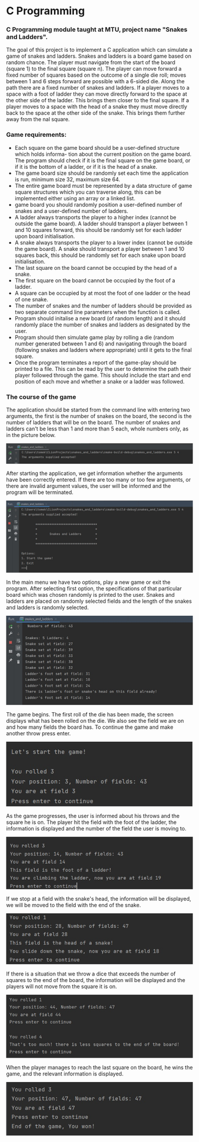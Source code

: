 # C Programming

### C Programming module taught at MTU, project name "Snakes and Ladders".

The goal of this project is to implement a C application which can simulate a game of snakes and
ladders. Snakes and ladders is a board game based on random chance. The player must navigate
from the start of the board (square 1) to the final square (square n). The player can move forward
a fixed number of squares based on the outcome of a single die roll; moves between 1 and 6 steps
forward are possible with a 6-sided die.
Along the path there are a fixed number of snakes and ladders. If a player moves to a space
with a foot of ladder they can move directly forward to the space at the other side of the ladder. This
brings them closer to the final square. If a player moves to a space with the head of a snake they must move
directly back to the space at the other side of the snake. This brings them further away from the
nal square.

### Game requirements: 
* Each square on the game board should be a user-defined structure which holds informa-
  tion about the current position on the game board. The program should check if it is
  the final square on the game board, or if it is the bottom of a ladder, or if it is the head
  of a snake.
* The game board size should be randomly set each time the application is run, minimum
  size 32, maximum size 64.
* The entire game board must be represented by a data structure of game square structures
  which you can traverse along, this can be implemented either using an array or a linked
  list.
* game board you should randomly position a user-defined number of snakes and
  a user-defined number of ladders.
* A ladder always transports the player to a higher index (cannot be outside the game
  board). A ladder should transport a player between 1 and 10 squares forward, this
  should be randomly set for each ladder upon board initialisation.
* A snake always transports the player to a lower index (cannot be outside the game
  board). A snake should transport a player between 1 and 10 squares back, this should
  be randomly set for each snake upon board initialisation.
* The last square on the board cannot be occupied by the head of a snake.
* The first square on the board cannot be occupied by the foot of a ladder.
* A square can be occupied by at most the foot of one ladder or the head of one snake.
* The number of snakes and the number of ladders should be provided as two separate
  command line parameters when the function is called.
* Program should initalise a new board (of random length) and it should randomly
  place the number of snakes and ladders as designated by the user.
* Program should then simulate game play by rolling a die (random number generated
  between 1 and 6) and navigating through the board (following snakes and ladders where
  appropriate) until it gets to the final square.
* Once the program terminates a report of the game-play should be printed to a file. This
  can be read by the user to determine the path their player followed through the game.
  This should include the start and end position of each move and whether a snake or a
  ladder was followed.

### The course of the game

The application should be started from the command line with entering two arguments, the first is the number of snakes on the board, the second is the number of ladders that will be on the board.
The number of snakes and ladders can't be less than 1 and more than 5 each, whole numbers only, as in the picture below.

![](images/arguments.jpg)

After starting the application, we get information whether the arguments have been correctly entered. If there are too many or too few arguments, or there are invalid argument values, the user will be informed and the program will be terminated.


![](images/start.jpg)

In the main menu we have two options, play a new game or exit the program. After selecting first option, the specifications of that particular board which was chosen randomly is printed to the user. Snakes and ladders are placed on randomly selected fields and the length of the snakes and ladders is randomly selected.

![](images/board_specs.jpg)

The game begins. The first roll of the die has been made, the screen displays what has been rolled on the die. We also see the field we are on and how many fields the board has. To continue the game and make another throw press enter.

![](images/game_started.jpg)

As the game progresses, the user is informed about his throws and the square he is on. The player hit the field with the foot of the ladder, the information is displayed and the number of the field the user is moving to.

![](images/ladder.jpg)

If we stop at a field with the snake's head, the information will be displayed, we will be moved to the field with the end of the snake.

![](images/snake.jpg)

If there is a situation that we throw a dice that exceeds the number of squares to the end of the board, the information will be displayed and the players will not move from the square it is on.

![](images/too_much.jpg)

When the player manages to reach the last square on the board, he wins the game, and the relevant information is displayed.

![](images/win.jpg)

